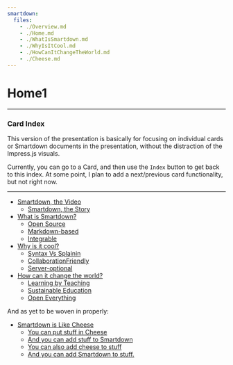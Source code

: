 ```yaml
---
smartdown:
  files:
    - ./Overview.md
    - ./Home.md
    - ./WhatIsSmartdown.md
    - ./WhyIsItCool.md
    - ./HowCanItChangeTheWorld.md
    - ./Cheese.md
---
```


# Home1
---

### Card Index

This version of the presentation is basically for focusing on individual cards or Smartdown documents in the presentation, without the distraction of the Impress.js visuals.

Currently, you can go to a Card, and then use the `Index` button to get back to this index. At some point, I plan to add a next/previous card functionality, but not right now.

---

- [Smartdown, the Video](:@Home)
	- [Smartdown, the Story](:@Home:SmartdownTheStory)
- [What is Smartdown?](:@WhatIsSmartdown:WhatIsSmartdown)
	- [Open Source](:@WhatIsSmartdown:OpenSource)
	- [Markdown-based](:@WhatIsSmartdown:MarkdownBased)
	- [Integrable](:@WhatIsSmartdown:Integrable)
- [Why is it cool?](:@WhyIsItCool:WhyIsItCool)
	- [Syntax Vs Splainin](:@WhyIsItCool:SyntaxVsSplainin)
	- [CollaborationFriendly](:@WhyIsItCool:CollaborationFriendly)
	- [Server-optional](:@WhyIsItCool:ServerOptional)
- [How can it change the world?](:@HowCanItChangeTheWorld:HowCanItChangeTheWorld)
	- [Learning by Teaching](:@HowCanItChangeTheWorld:LearningByTeaching)
	- [Sustainable Education](:@HowCanItChangeTheWorld:SustainableEducation)
	- [Open Everything](:@HowCanItChangeTheWorld:OpenEverything)

And as yet to be woven in properly:

- [Smartdown is Like Cheese](:@Cheese)
	- [You can put stuff in Cheese](:@Cheese:StuffInCheese)
	- [And you can add stuff to Smartdown](:@Cheese:StuffInCheese2)
	- [You can also add cheese to stuff](:@Cheese:CheeseInStuff)
	- [And you can add Smartdown to stuff.](:@Cheese:CheeseInStuff2)
